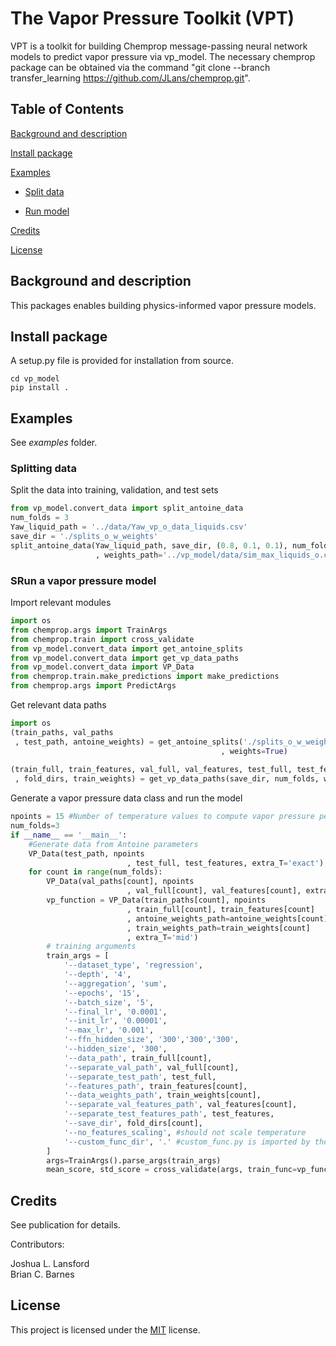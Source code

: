 # The Vapor Pressure Toolkit (VPT)

VPT is a toolkit for building Chemprop message-passing neural network models to predict vapor pressure via vp_model.
The necessary chemprop package can be obtained via the command "git clone --branch transfer_learning https://github.com/JLans/chemprop.git".

## Table of Contents
[Background and description](#bckgrd_dscrpts)

[Install package](#install_package)

[Examples](#examples)

* [Split data](#split)

* [Run model](#run)

[Credits](#credits)

[License](#license)

## <a name="bckgrd_dscrpts"/></a>Background and description
This packages enables building physics-informed vapor pressure models.
## <a name="install_package"/></a>Install package
A setup.py file is provided for installation from source.
```
cd vp_model
pip install .
```

## <a name="examples"/></a>Examples
See *examples* folder.

### <a name="split"/></a>Splitting data
Split the data into training, validation, and test sets
```python
from vp_model.convert_data import split_antoine_data
num_folds = 3
Yaw_liquid_path = '../data/Yaw_vp_o_data_liquids.csv'
save_dir = './splits_o_w_weights'
split_antoine_data(Yaw_liquid_path, save_dir, (0.8, 0.1, 0.1), num_folds, seed=1
                   , weights_path='../vp_model/data/sim_max_liquids_o.csv')
```

### <a name="runt"/></a>SRun a vapor pressure model
Import relevant modules
```python
import os
from chemprop.args import TrainArgs
from chemprop.train import cross_validate
from vp_model.convert_data import get_antoine_splits
from vp_model.convert_data import get_vp_data_paths
from vp_model.convert_data import VP_Data
from chemprop.train.make_predictions import make_predictions
from chemprop.args import PredictArgs
```

Get relevant data paths
```python
import os
(train_paths, val_paths
 , test_path, antoine_weights) = get_antoine_splits('./splits_o_w_weights', num_folds
                                               , weights=True)
                                                    
(train_full, train_features, val_full, val_features, test_full, test_features
 , fold_dirs, train_weights) = get_vp_data_paths(save_dir, num_folds, weights=True)

```

Generate a vapor pressure data class and run the model
```python
npoints = 15 #Number of temperature values to compute vapor pressure per molecule
num_folds=3
if __name__ == '__main__':
    #Generate data from Antoine parameters
    VP_Data(test_path, npoints
                          , test_full, test_features, extra_T='exact')
    for count in range(num_folds):
        VP_Data(val_paths[count], npoints
                          , val_full[count], val_features[count], extra_T='exact')
        vp_function = VP_Data(train_paths[count], npoints
                          , train_full[count], train_features[count]
                          , antoine_weights_path=antoine_weights[count]
                          , train_weights_path=train_weights[count]
                          , extra_T='mid')
        # training arguments 
        train_args = [
            '--dataset_type', 'regression',
            '--depth', '4',
            '--aggregation', 'sum',
            '--epochs', '15',
            '--batch_size', '5',
            '--final_lr', '0.0001',
            '--init_lr', '0.00001',
            '--max_lr', '0.001', 
            '--ffn_hidden_size', '300','300','300',
            '--hidden_size', '300',
            '--data_path', train_full[count],
            '--separate_val_path', val_full[count],
            '--separate_test_path', test_full,
            '--features_path', train_features[count],
            '--data_weights_path', train_weights[count],
            '--separate_val_features_path', val_features[count],
            '--separate_test_features_path', test_features,
            '--save_dir', fold_dirs[count],
            '--no_features_scaling', #should not scale temperature
            '--custom_func_dir', '.' #custom_func.py is imported by the model.
        ]
        args=TrainArgs().parse_args(train_args)
        mean_score, std_score = cross_validate(args, train_func=vp_function.run_training)

```

## <a name="credits"/></a>Credits
See publication for details.

Contributors:

Joshua L. Lansford <br />
Brian C. Barnes

## <a name="license"/></a>License
This project is licensed under the [MIT](https://opensource.org/licenses/MIT) license.
